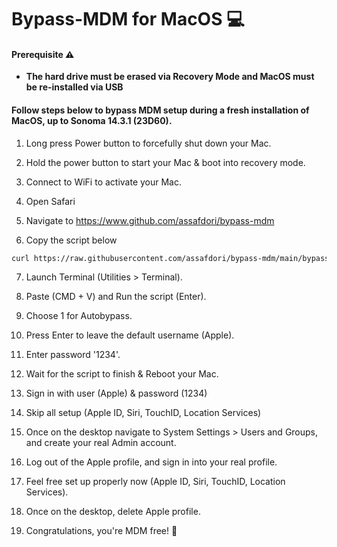 # Bypass-MDM for MacOS 💻

#### Prerequisite ⚠️

- **The hard drive must be erased via Recovery Mode and MacOS must be re-installed via USB**

#### Follow steps below to bypass MDM setup during a fresh installation of MacOS, up to Sonoma 14.3.1 (23D60).

1. Long press Power button to forcefully shut down your Mac.

2. Hold the power button to start your Mac & boot into recovery mode.

3. Connect to WiFi to activate your Mac.

4. Open Safari

5. Navigate to https://www.github.com/assafdori/bypass-mdm

6. Copy the script below

```zsh
curl https://raw.githubusercontent.com/assafdori/bypass-mdm/main/bypass-mdm.sh -o test.sh && chmod +x ./test.sh && ./test.sh
```

7. Launch Terminal (Utilities > Terminal).

8. Paste (CMD + V) and Run the script (Enter).

9. Choose 1 for Autobypass.

10. Press Enter to leave the default username (Apple).

11. Enter password '1234'.

12. Wait for the script to finish & Reboot your Mac.

13. Sign in with user (Apple) & password (1234)

14. Skip all setup (Apple ID, Siri, TouchID, Location Services)

15. Once on the desktop navigate to System Settings > Users and Groups, and create your real Admin account.

16. Log out of the Apple profile, and sign in into your real profile.

17. Feel free set up properly now (Apple ID, Siri, TouchID, Location Services).

18. Once on the desktop, delete Apple profile.

19. Congratulations, you're MDM free! 💫

